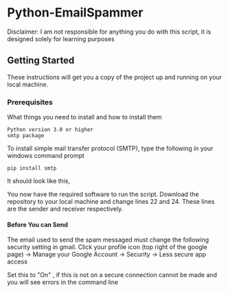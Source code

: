 # Python-EmailSpammer

Disclaimer:
I am not responsible for anything you do with this script, it is designed solely for learning purposes

## Getting Started

These instructions will get you a copy of the project up and running on your local machine. 

### Prerequisites

What things you need to install and how to install them

```
Python version 3.0 or higher
smtp package 
```

To install simple mail transfer protocol (SMTP), type the following in your windows command prompt

```
pip install smtp
```
It should look like this,


You now have the required software to run the script. Download the repository to your local machine and change lines 22 and 24.
These lines are the sender and receiver respectively. 

#### Before You can Send

The email used to send the spam messaged must change the following security setting in gmail.
Click your profile icon (top right of the google page) -> Manage your Google Account -> Security -> Less secure app access

Set this to "On" , if this is not on a secure connection cannot be made and you will see errors in the command line
